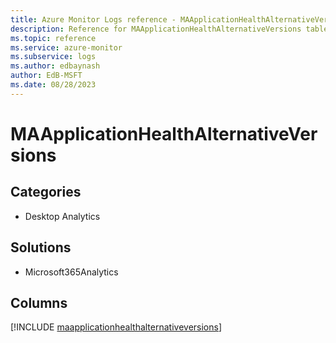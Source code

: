 ```yaml
---
title: Azure Monitor Logs reference - MAApplicationHealthAlternativeVersions
description: Reference for MAApplicationHealthAlternativeVersions table in Azure Monitor Logs.
ms.topic: reference
ms.service: azure-monitor
ms.subservice: logs
ms.author: edbaynash
author: EdB-MSFT
ms.date: 08/28/2023
---
```


# MAApplicationHealthAlternativeVersions



## Categories

- Desktop Analytics
## Solutions

- Microsoft365Analytics

            


## Columns
  
[!INCLUDE [maapplicationhealthalternativeversions](../includes/maapplicationhealthalternativeversions-include.md)]
